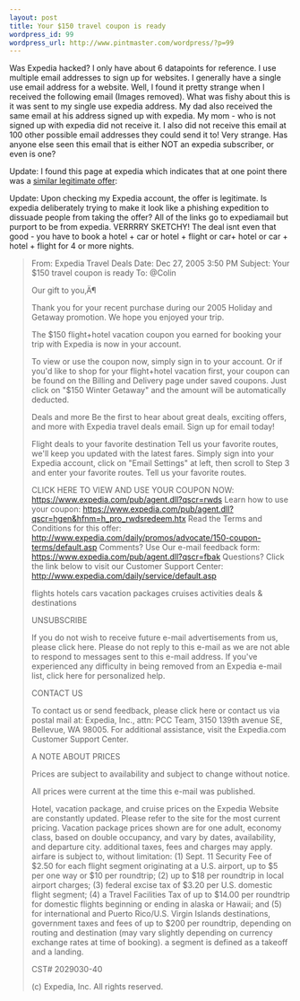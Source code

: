 ```yaml
--- 
layout: post
title: Your $150 travel coupon is ready
wordpress_id: 99
wordpress_url: http://www.pintmaster.com/wordpress/?p=99
---
```

Was Expedia hacked? I only have about 6 datapoints for reference. I use multiple email addresses to sign up for websites. I generally have a single use email address for a website. Well, I found it pretty strange when I received the following email (Images removed). What was fishy about this is it was sent to my single use expedia address. My dad also received the same email at his address signed up with expedia. My mom - who is not signed up with expedia did not receive it. I also did not receive this email at 100 other possible email addresses they could send it to! Very strange. Has anyone else seen this email that is either NOT an expedia subscriber, or even is one?

Update: I found this page at expedia which indicates that at one point there was a <a href="http://www.expedia.com/daily/promos/vacations/Holiday-and-Getaway-2005/default.asp?CCheck=1&mcecid=BOBO_ext3&affcid=41535750">similar legitimate offer</a>:

Update: Upon checking my Expedia account, the offer is legitimate. Is expedia deliberately trying to make it look like a phishing expedition to dissuade people from taking the offer? All of the links go to expediamail but purport to be from expedia. VERRRRY SKETCHY! The deal isnt even that good - you have to book a hotel + car or hotel + flight or car+ hotel or car + hotel + flight for 4 or more nights.

<blockquote>From: Expedia Travel Deals <usmail @expediamail.com>
Date: Dec 27, 2005 3:50 PM
Subject: Your $150 travel coupon is ready
To: @Colin







Our gift to you‚Ä¶


 Thank you for your recent purchase during our 2005 Holiday and
Getaway promotion. We hope you enjoyed your trip.

 The $150 flight+hotel vacation coupon you earned for booking your
trip with Expedia is now in your account.

 To view or use the coupon now, simply sign in to your account. Or if
you'd like to shop for your flight+hotel vacation first, your coupon
can be found on the Billing and Delivery page under saved coupons.
Just click on "$150 Winter Getaway" and the amount will be
automatically deducted.

 Deals and more
 Be the first to hear about great deals, exciting offers, and more
with Expedia travel deals email.
Sign up for email today!

 Flight deals to your favorite destination
 Tell us your favorite routes, we'll keep you updated with the latest
fares. Simply sign into your Expedia account, click on "Email
Settings" at left, then scroll to Step 3 and enter your favorite
routes.
Tell us your favorite routes.





  CLICK HERE TO VIEW AND USE YOUR COUPON NOW:
 https://www.expedia.com/pub/agent.dll?qscr=rwds
  Learn how to use your coupon:
 https://www.expedia.com/pub/agent.dll?qscr=hgen&hfnm=h_pro_rwdsredeem.htx
  Read the Terms and Conditions for this offer:
 http://www.expedia.com/daily/promos/advocate/150-coupon-terms/default.asp
  Comments? Use Our e-mail feedback form:
 https://www.expedia.com/pub/agent.dll?qscr=fbak
  Questions? Click the link below to visit our Customer Support Center:
 http://www.expedia.com/daily/service/default.asp



flights    hotels    cars    vacation packages    cruises
activities    deals & destinations


 UNSUBSCRIBE

 If you do not wish to receive future e-mail advertisements from us,
please click here. Please do not reply to this e-mail as we are not
able to respond to messages sent to this e-mail address. If you've
experienced any difficulty in being removed from an Expedia e-mail
list, click here for personalized help.

 CONTACT US

 To contact us or send feedback, please click here or contact us via
postal mail at: Expedia, Inc., attn: PCC Team, 3150 139th avenue SE,
Bellevue, WA 98005. For additional assistance, visit the Expedia.com
Customer Support Center.

 A NOTE ABOUT PRICES

 Prices are subject to availability and subject to change without notice.

 All prices were current at the time this e-mail was published.

 Hotel, vacation package, and cruise prices on the Expedia Website are
constantly updated. Please refer to the site for the most current
pricing. Vacation package prices shown are for one adult, economy
class, based on double occupancy, and vary by dates, availability, and
departure city. additional taxes, fees and charges may apply. airfare
is subject to, without limitation: (1) Sept. 11 Security Fee of $2.50
for each flight segment originating at a U.S. airport, up to $5 per
one way or $10 per roundtrip; (2) up to $18 per roundtrip in local
airport charges; (3) federal excise tax of $3.20 per U.S. domestic
flight segment; (4) a Travel Facilities Tax of up to $14.00 per
roundtrip for domestic flights beginning or ending in alaska or
Hawaii; and (5) for international and Puerto Rico/U.S. Virgin Islands
destinations, government taxes and fees of up to $200 per roundtrip,
depending on routing and destination (may vary slightly depending on
currency exchange rates at time of booking). a segment is defined as a
takeoff and a landing.

 CST# 2029030-40

(c) Expedia, Inc. All rights reserved.</usmail></blockquote>

